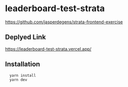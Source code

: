 # leaderboard-test-strata
https://github.com/jasperdegens/strata-frontend-exercise

## Deplyed Link
https://leaderboard-test-strata.vercel.app/

## Installation

```bash
  yarn install
  yarn dev
```
